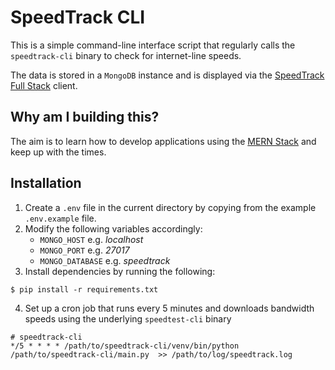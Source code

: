 # SpeedTrack CLI

This is a simple command-line interface script that regularly calls the `speedtrack-cli` binary to check for internet-line speeds.

The data is stored in a `MongoDB` instance and is displayed via the [SpeedTrack Full Stack](https://github.com/gmurambadoro/speedtrack-full-stack) client.

## Why am I building this?

The aim is to learn how to develop applications using the [MERN Stack](https://www.mongodb.com/mern-stack) and keep up with the times.

## Installation

1. Create a `.env` file in the current directory by copying from the example `.env.example` file.
2. Modify the following variables accordingly:
    - `MONGO_HOST` e.g. *localhost*
    - `MONGO_PORT` e.g. *27017*
    - `MONGO_DATABASE` e.g. *speedtrack*
3. Install dependencies by running the following:
   
```
$ pip install -r requirements.txt
```

4. Set up a cron job that runs every 5 minutes and downloads bandwidth speeds using the underlying `speedtest-cli` binary
   
```
# speedtrack-cli
*/5 * * * * /path/to/speedtrack-cli/venv/bin/python /path/to/speedtrack-cli/main.py  >> /path/to/log/speedtrack.log
```

